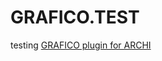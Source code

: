 # GRAFICO.TEST
testing [GRAFICO plugin for ARCHI](http://blog.archimatetool.com/2016/11/03/archops-a-new-paradigm-for-ea-toolsets/)


